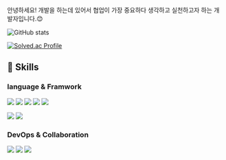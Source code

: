 안녕하세요! 개발을 하는데 있어서 협업이 가장 중요하다 생각하고 실천하고자 하는 개발자입니다.😊

![GitHub stats](https://github-readme-stats.vercel.app/api?username=githublees&show_icons=true&theme=dark)

[![Solved.ac Profile](http://mazassumnida.wtf/api/generate_badge?boj=leehos)](https://solved.ac/leehos)

## 🦾 Skills
### language & Framwork
<img src="https://img.shields.io/badge/java-007396?style=for-the-badge&logo=java&logoColor=white"> <img src="https://img.shields.io/badge/spring-6DB33F?style=for-the-badge&logo=spring&logoColor=white"> <img src="https://img.shields.io/badge/JPA-F05032?style=for-the-badge&logo=&logoColor=white"> <img src="https://img.shields.io/badge/gradle-02303A?style=for-the-badge&logo=gradle&logoColor=white"> <img src="https://img.shields.io/badge/JWT-000000?style=for-the-badge&logo=json-web-tokens&logoColor=white"> 

<img src="https://img.shields.io/badge/mysql-4479A1?style=for-the-badge&logo=mysql&logoColor=white"> <img src="https://img.shields.io/badge/H2-00758F?style=for-the-badge&logo=hibernate&logoColor=white">

### DevOps & Collaboration
<img src="https://img.shields.io/badge/github-181717?style=for-the-badge&logo=github&logoColor=white"> <img src="https://img.shields.io/badge/git-F05032?style=for-the-badge&logo=git&logoColor=white"> <img src="https://img.shields.io/badge/amazonaws-232F3E?style=for-the-badge&logo=amazonwebservices&logoColor=white">
